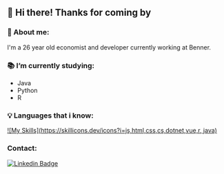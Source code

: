 ##  👋 Hi there! Thanks for coming by 

### 👨 About me:
I'm a 26 year old economist and developer currently working at Benner.
<br>

### 📚 I’m currently studying:
- Java
- Python
- R


### 💡 Languages that i know:

[![My Skills](https://skillicons.dev/icons?i=js,html,css,cs,dotnet,vue,r, java)](https://skillicons.dev)

### Contact:
[![Linkedin Badge](https://img.shields.io/badge/-DouglasMenchon-blue?style=flat-square&logo=Linkedin&logoColor=white&link=https://www.linkedin.com/in/douglas-menchon-8b96b7144/)](https://www.linkedin.com/in/douglas-menchon-8b96b7144/)
